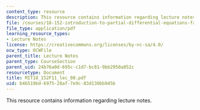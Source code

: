 ```yaml
---
content_type: resource
description: This resource contains information regarding lecture notes.
file: /courses/18-152-introduction-to-partial-differential-equations-fall-2011/b4b519bd697528af7e9c83d130bb945b_MIT18_152F11_lec_08.pdf
file_type: application/pdf
learning_resource_types:
- Lecture Notes
license: https://creativecommons.org/licenses/by-nc-sa/4.0/
ocw_type: OCWFile
parent_title: Lecture Notes
parent_type: CourseSection
parent_uid: 24b76a0d-695c-c1d7-bc81-9bb2950a852c
resourcetype: Document
title: MIT18_152F11_lec_08.pdf
uid: b4b519bd-6975-28af-7e9c-83d130bb945b
---
```

This resource contains information regarding lecture notes.